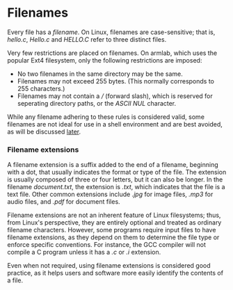 # Filenames

Every file has a _filename_. On Linux, filenames are case-sensitive; that is, _hello.c_, _Hello.c_ and _HELLO.C_ refer to three distinct files.

Very few restrictions are placed on filenames. On armlab, which uses the popular Ext4 filesystem, only the following restrictions are imposed:

* No two filenames in the same directory may be the same.
* Filenames may not exceed 255 bytes. (This normally corresponds to 255 characters.)
* Filenames may not contain a _/_ (forward slash), which is reserved for seperating directory paths, or the _ASCII NUL_ character.&#x20;

While any filename adhering to these rules is considered valid, some filenames are not ideal for use in a shell environment and are best avoided, as will be discussed [later](../../bash/creating-files-and-directories.md#directory-and-file-creation).

### Filename extensions

A filename extension is a suffix added to the end of a filename, beginning with a dot, that usually indicates the format or type of the file. The extension is usually composed of three or four letters, but it can also be longer. In the filename _document.txt_, the extension is _.txt_, which indicates that the file is a text file. Other common extensions include _.jpg_ for image files, _.mp3_ for audio files, and _.pdf_ for document files.

Filename extensions are not an inherent feature of Linux filesystems; thus, from Linux's perspective, they are entirely optional and treated as ordinary filename characters. However, some programs require input files to have filename extensions, as they depend on them to determine the file type or enforce specific conventions. For instance, the GCC compiler will not compile a C program unless it has a _.c_ or _.i_ extension.

Even when not required, using filename extensions is considered good practice, as it helps users and software more easily identify the contents of a file.
